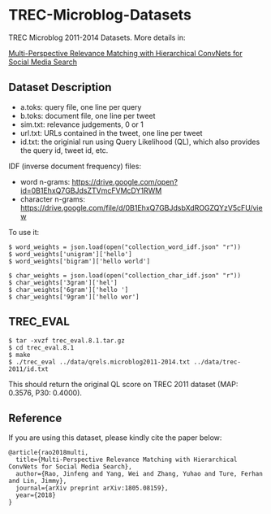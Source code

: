 # TREC-Microblog-Datasets
TREC Microblog 2011-2014 Datasets. More details in:

[Multi-Perspective Relevance Matching with Hierarchical ConvNets for Social Media Search](https://arxiv.org/abs/1805.08159)

## Dataset Description
- a.toks: query file, one line per query
- b.toks: document file, one line per tweet
- sim.txt: relevance judgements, 0 or 1
- url.txt: URLs contained in the tweet, one line per tweet
- id.txt: the originial run using Query Likelihood (QL), which also provides the query id, tweet id, etc.

IDF (inverse document frequency) files:
- word n-grams: https://drive.google.com/open?id=0B1EhxQ7GBJdsZTVmcFVMcDY1RWM
- character n-grams: https://drive.google.com/file/d/0B1EhxQ7GBJdsbXdROGZQYzV5cFU/view

To use it:
```
$ word_weights = json.load(open("collection_word_idf.json" "r"))
$ word_weights['unigram']['hello']
$ word_weights['bigram']['hello world']

$ char_weights = json.load(open("collection_char_idf.json" "r"))
$ char_weights['3gram']['hel']
$ char_weights['6gram']['hello ']
$ char_weights['9gram']['hello wor']
```

## TREC_EVAL
```
$ tar -xvzf trec_eval.8.1.tar.gz
$ cd trec_eval.8.1
$ make
$ ./trec_eval ../data/qrels.microblog2011-2014.txt ../data/trec-2011/id.txt
```
This should return the original QL score on TREC 2011 dataset (MAP: 0.3576, P30: 0.4000).

## Reference
If you are using this dataset, please kindly cite the paper below:
```
@article{rao2018multi,
  title={Multi-Perspective Relevance Matching with Hierarchical ConvNets for Social Media Search},
  author={Rao, Jinfeng and Yang, Wei and Zhang, Yuhao and Ture, Ferhan and Lin, Jimmy},
  journal={arXiv preprint arXiv:1805.08159},
  year={2018}
}
```

